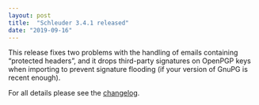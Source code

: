 ```yaml
---
layout: post
title:  "Schleuder 3.4.1 released"
date: "2019-09-16"
---
```


This release fixes two problems with the handling of emails containing “protected headers”, and it drops third-party signatures on OpenPGP keys when importing to prevent signature flooding (if your version of GnuPG is recent enough). 

For all details please see the [changelog](https://0xacab.org/schleuder/schleuder/blob/master/CHANGELOG.md#341-2019-09-16).
